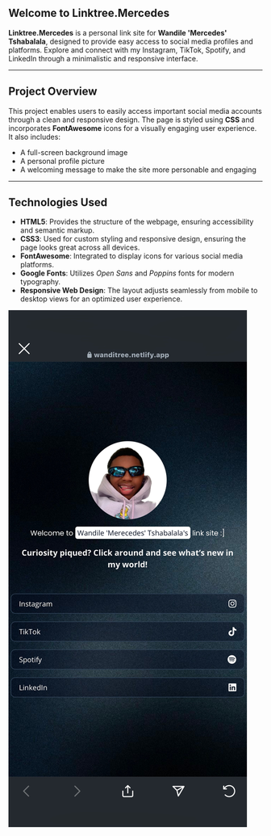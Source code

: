 ## Welcome to Linktree.Mercedes

**Linktree.Mercedes** is a personal link site for **Wandile 'Mercedes' Tshabalala**, designed to provide easy access to social media profiles and platforms. Explore and connect with my Instagram, TikTok, Spotify, and LinkedIn through a minimalistic and responsive interface.

---

## Project Overview

This project enables users to easily access important social media accounts through a clean and responsive design. The page is styled using **CSS** and incorporates **FontAwesome** icons for a visually engaging user experience. It also includes:

- A full-screen background image
- A personal profile picture
- A welcoming message to make the site more personable and engaging

---

## Technologies Used

- **HTML5**: Provides the structure of the webpage, ensuring accessibility and semantic markup.
- **CSS3**: Used for custom styling and responsive design, ensuring the page looks great across all devices.
- **FontAwesome**: Integrated to display icons for various social media platforms.
- **Google Fonts**: Utilizes *Open Sans* and *Poppins* fonts for modern typography.
- **Responsive Web Design**: The layout adjusts seamlessly from mobile to desktop views for an optimized user experience.

![Screenshots](./linktree.jpg)
